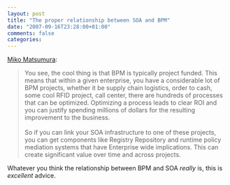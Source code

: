 ```yaml
---
layout: post
title: "The proper relationship between SOA and BPM"
date: "2007-09-16T23:28:00+01:00"
comments: false
categories: 
---
```


<p><a href="http://www.soacenter.com/?p=114">Miko Matsumura</a>:</p>

<blockquote>
<p>You see, the cool thing is that BPM is typically project funded. This means that within a given enterprise, you have a considerable lot of BPM projects, whether it be supply chain logistics, order to cash, some cool RFID project, call center, there are hundreds of processes that can be optimized. Optimizing a process leads to clear ROI and you can justify spending millions of dollars for the resulting improvement to the business.<br /><br />So if you can link your SOA infrastructure to one of these projects, you can get components like Registry Repository and runtime policy mediation systems that have Enterprise wide implications. This can create significant value over time and across projects.</p>
</blockquote>

<p>Whatever you think the relationship between BPM and SOA <em>really</em> is, this is <em>excellent</em> advice.</p>


